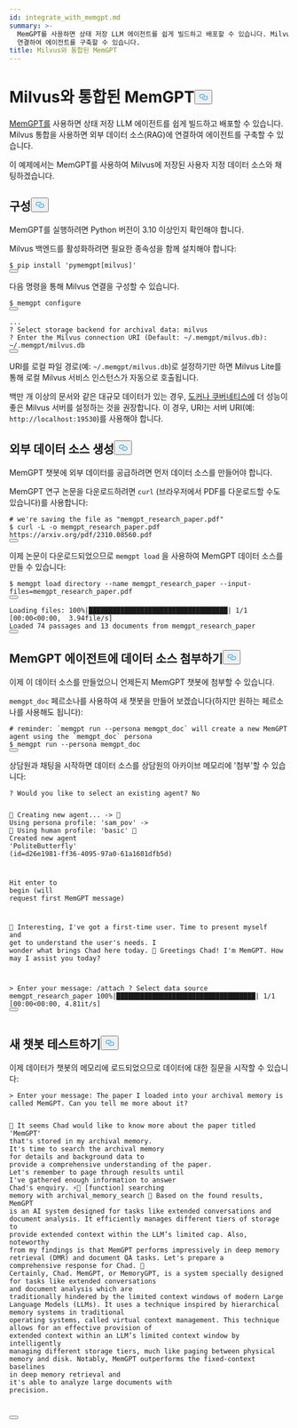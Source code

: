 ```yaml
---
id: integrate_with_memgpt.md
summary: >-
  MemGPT를 사용하면 상태 저장 LLM 에이전트를 쉽게 빌드하고 배포할 수 있습니다. Milvus를 통합하면 외부 데이터 소스(RAG)에
  연결하여 에이전트를 구축할 수 있습니다.
title: Milvus와 통합된 MemGPT
---
```

<h1 id="MemGPT-with-Milvus-Integration" class="common-anchor-header">Milvus와 통합된 MemGPT<button data-href="#MemGPT-with-Milvus-Integration" class="anchor-icon" translate="no">
      <svg translate="no"
        aria-hidden="true"
        focusable="false"
        height="20"
        version="1.1"
        viewBox="0 0 16 16"
        width="16"
      >
        <path
          fill="#0092E4"
          fill-rule="evenodd"
          d="M4 9h1v1H4c-1.5 0-3-1.69-3-3.5S2.55 3 4 3h4c1.45 0 3 1.69 3 3.5 0 1.41-.91 2.72-2 3.25V8.59c.58-.45 1-1.27 1-2.09C10 5.22 8.98 4 8 4H4c-.98 0-2 1.22-2 2.5S3 9 4 9zm9-3h-1v1h1c1 0 2 1.22 2 2.5S13.98 12 13 12H9c-.98 0-2-1.22-2-2.5 0-.83.42-1.64 1-2.09V6.25c-1.09.53-2 1.84-2 3.25C6 11.31 7.55 13 9 13h4c1.45 0 3-1.69 3-3.5S14.5 6 13 6z"
        ></path>
      </svg>
    </button></h1><p><a href="https://memgpt.readme.io/docs/index">MemGPT를</a> 사용하면 상태 저장 LLM 에이전트를 쉽게 빌드하고 배포할 수 있습니다. Milvus 통합을 사용하면 외부 데이터 소스(RAG)에 연결하여 에이전트를 구축할 수 있습니다.</p>
<p>이 예제에서는 MemGPT를 사용하여 Milvus에 저장된 사용자 지정 데이터 소스와 채팅하겠습니다.</p>
<h2 id="Configuration" class="common-anchor-header">구성<button data-href="#Configuration" class="anchor-icon" translate="no">
      <svg translate="no"
        aria-hidden="true"
        focusable="false"
        height="20"
        version="1.1"
        viewBox="0 0 16 16"
        width="16"
      >
        <path
          fill="#0092E4"
          fill-rule="evenodd"
          d="M4 9h1v1H4c-1.5 0-3-1.69-3-3.5S2.55 3 4 3h4c1.45 0 3 1.69 3 3.5 0 1.41-.91 2.72-2 3.25V8.59c.58-.45 1-1.27 1-2.09C10 5.22 8.98 4 8 4H4c-.98 0-2 1.22-2 2.5S3 9 4 9zm9-3h-1v1h1c1 0 2 1.22 2 2.5S13.98 12 13 12H9c-.98 0-2-1.22-2-2.5 0-.83.42-1.64 1-2.09V6.25c-1.09.53-2 1.84-2 3.25C6 11.31 7.55 13 9 13h4c1.45 0 3-1.69 3-3.5S14.5 6 13 6z"
        ></path>
      </svg>
    </button></h2><p>MemGPT를 실행하려면 Python 버전이 3.10 이상인지 확인해야 합니다.</p>
<p>Milvus 백엔드를 활성화하려면 필요한 종속성을 함께 설치해야 합니다:</p>
<pre><code translate="no" class="language-shell">$ pip install <span class="hljs-string">&#x27;pymemgpt[milvus]&#x27;</span>
<button class="copy-code-btn"></button></code></pre>
<p>다음 명령을 통해 Milvus 연결을 구성할 수 있습니다.</p>
<pre><code translate="no" class="language-shell">$ memgpt configure
<button class="copy-code-btn"></button></code></pre>
<pre><code translate="no" class="language-shell">...
? <span class="hljs-title class_">Select</span> storage backend <span class="hljs-keyword">for</span> archival <span class="hljs-attr">data</span>: milvus
? <span class="hljs-title class_">Enter</span> the <span class="hljs-title class_">Milvus</span> connection <span class="hljs-title function_">URI</span> (<span class="hljs-title class_">Default</span>: ~<span class="hljs-regexp">/.memgpt/mi</span>lvus.<span class="hljs-property">db</span>): ~<span class="hljs-regexp">/.memgpt/mi</span>lvus.<span class="hljs-property">db</span>
<button class="copy-code-btn"></button></code></pre>
<p>URI를 로컬 파일 경로(예: <code translate="no">~/.memgpt/milvus.db</code>)로 설정하기만 하면 Milvus Lite를 통해 로컬 Milvus 서비스 인스턴스가 자동으로 호출됩니다.</p>
<p>백만 개 이상의 문서와 같은 대규모 데이터가 있는 경우, <a href="https://milvus.io/docs/quickstart.md">도커나 쿠버네티스에</a> 더 성능이 좋은 Milvus 서버를 설정하는 것을 권장합니다. 이 경우, URI는 서버 URI(예: <code translate="no">http://localhost:19530</code>)를 사용해야 합니다.</p>
<h2 id="Creating-an-external-data-source" class="common-anchor-header">외부 데이터 소스 생성<button data-href="#Creating-an-external-data-source" class="anchor-icon" translate="no">
      <svg translate="no"
        aria-hidden="true"
        focusable="false"
        height="20"
        version="1.1"
        viewBox="0 0 16 16"
        width="16"
      >
        <path
          fill="#0092E4"
          fill-rule="evenodd"
          d="M4 9h1v1H4c-1.5 0-3-1.69-3-3.5S2.55 3 4 3h4c1.45 0 3 1.69 3 3.5 0 1.41-.91 2.72-2 3.25V8.59c.58-.45 1-1.27 1-2.09C10 5.22 8.98 4 8 4H4c-.98 0-2 1.22-2 2.5S3 9 4 9zm9-3h-1v1h1c1 0 2 1.22 2 2.5S13.98 12 13 12H9c-.98 0-2-1.22-2-2.5 0-.83.42-1.64 1-2.09V6.25c-1.09.53-2 1.84-2 3.25C6 11.31 7.55 13 9 13h4c1.45 0 3-1.69 3-3.5S14.5 6 13 6z"
        ></path>
      </svg>
    </button></h2><p>MemGPT 챗봇에 외부 데이터를 공급하려면 먼저 데이터 소스를 만들어야 합니다.</p>
<p>MemGPT 연구 논문을 다운로드하려면 <code translate="no">curl</code> (브라우저에서 PDF를 다운로드할 수도 있습니다)를 사용합니다:</p>
<pre><code translate="no" class="language-shell"><span class="hljs-comment"># we&#x27;re saving the file as &quot;memgpt_research_paper.pdf&quot;</span>
$ curl -L -o memgpt_research_paper.pdf https://arxiv.org/pdf/<span class="hljs-number">2310.08560</span>.pdf
<button class="copy-code-btn"></button></code></pre>
<p>이제 논문이 다운로드되었으므로 <code translate="no">memgpt load</code> 을 사용하여 MemGPT 데이터 소스를 만들 수 있습니다:</p>
<pre><code translate="no" class="language-shell">$ memgpt load directory --name memgpt_research_paper --<span class="hljs-built_in">input</span>-files=memgpt_research_paper.pdf
<button class="copy-code-btn"></button></code></pre>
<pre><code translate="no" class="language-text"><span class="hljs-title class_">Loading</span> <span class="hljs-attr">files</span>: <span class="hljs-number">100</span>%|███████████████████████████████████| <span class="hljs-number">1</span>/<span class="hljs-number">1</span> [<span class="hljs-number">00</span>:<span class="hljs-number">00</span>&lt;<span class="hljs-number">00</span>:<span class="hljs-number">00</span>,  <span class="hljs-number">3.</span>94file/s]
<span class="hljs-title class_">Loaded</span> <span class="hljs-number">74</span> passages and <span class="hljs-number">13</span> documents <span class="hljs-keyword">from</span> memgpt_research_paper
<button class="copy-code-btn"></button></code></pre>
<h2 id="Attaching-the-data-source-to-a-MemGPT-agent" class="common-anchor-header">MemGPT 에이전트에 데이터 소스 첨부하기<button data-href="#Attaching-the-data-source-to-a-MemGPT-agent" class="anchor-icon" translate="no">
      <svg translate="no"
        aria-hidden="true"
        focusable="false"
        height="20"
        version="1.1"
        viewBox="0 0 16 16"
        width="16"
      >
        <path
          fill="#0092E4"
          fill-rule="evenodd"
          d="M4 9h1v1H4c-1.5 0-3-1.69-3-3.5S2.55 3 4 3h4c1.45 0 3 1.69 3 3.5 0 1.41-.91 2.72-2 3.25V8.59c.58-.45 1-1.27 1-2.09C10 5.22 8.98 4 8 4H4c-.98 0-2 1.22-2 2.5S3 9 4 9zm9-3h-1v1h1c1 0 2 1.22 2 2.5S13.98 12 13 12H9c-.98 0-2-1.22-2-2.5 0-.83.42-1.64 1-2.09V6.25c-1.09.53-2 1.84-2 3.25C6 11.31 7.55 13 9 13h4c1.45 0 3-1.69 3-3.5S14.5 6 13 6z"
        ></path>
      </svg>
    </button></h2><p>이제 이 데이터 소스를 만들었으니 언제든지 MemGPT 챗봇에 첨부할 수 있습니다.</p>
<p><code translate="no">memgpt_doc</code> 페르소나를 사용하여 새 챗봇을 만들어 보겠습니다(하지만 원하는 페르소나를 사용해도 됩니다):</p>
<pre><code translate="no" class="language-shell"><span class="hljs-comment"># reminder: `memgpt run --persona memgpt_doc` will create a new MemGPT agent using the `memgpt_doc` persona</span>
$ memgpt run --persona memgpt_doc
<button class="copy-code-btn"></button></code></pre>
<p>상담원과 채팅을 시작하면 데이터 소스를 상담원의 아카이브 메모리에 '첨부'할 수 있습니다:</p>
<pre><code translate="no" class="language-text">? Would you like to <span class="hljs-keyword">select</span> an existing agent? No

🧬 Creating <span class="hljs-keyword">new</span> agent...
-&gt;  🤖 Using persona profile: <span class="hljs-string">&#x27;sam_pov&#x27;</span>
-&gt;  🧑 Using human profile: <span class="hljs-string">&#x27;basic&#x27;</span>
🎉 Created <span class="hljs-keyword">new</span> agent <span class="hljs-string">&#x27;PoliteButterfly&#x27;</span> (id=d26e1981-ff36<span class="hljs-number">-4095</span><span class="hljs-number">-97</span>a0<span class="hljs-number">-61</span>a1601dfb5d)

<span class="hljs-function">Hit enter to <span class="hljs-title">begin</span> (<span class="hljs-params">will request first MemGPT message</span>)

💭 Interesting, I&#x27;ve got a first-time user. Time to present myself <span class="hljs-keyword">and</span> <span class="hljs-keyword">get</span> to understand the user&#x27;s needs. I wonder what brings Chad here today.
🤖 Greetings Chad! I&#x27;m MemGPT. How may I assist you today?

&gt; Enter your message: /attach
? Select data source memgpt_research_paper
100%|███████████████████████████████████| 1/1 [00:00&lt;00:00,  4.81it/s]
</span><button class="copy-code-btn"></button></code></pre>
<h2 id="Testing-out-our-new-chatbot" class="common-anchor-header">새 챗봇 테스트하기<button data-href="#Testing-out-our-new-chatbot" class="anchor-icon" translate="no">
      <svg translate="no"
        aria-hidden="true"
        focusable="false"
        height="20"
        version="1.1"
        viewBox="0 0 16 16"
        width="16"
      >
        <path
          fill="#0092E4"
          fill-rule="evenodd"
          d="M4 9h1v1H4c-1.5 0-3-1.69-3-3.5S2.55 3 4 3h4c1.45 0 3 1.69 3 3.5 0 1.41-.91 2.72-2 3.25V8.59c.58-.45 1-1.27 1-2.09C10 5.22 8.98 4 8 4H4c-.98 0-2 1.22-2 2.5S3 9 4 9zm9-3h-1v1h1c1 0 2 1.22 2 2.5S13.98 12 13 12H9c-.98 0-2-1.22-2-2.5 0-.83.42-1.64 1-2.09V6.25c-1.09.53-2 1.84-2 3.25C6 11.31 7.55 13 9 13h4c1.45 0 3-1.69 3-3.5S14.5 6 13 6z"
        ></path>
      </svg>
    </button></h2><p>이제 데이터가 챗봇의 메모리에 로드되었으므로 데이터에 대한 질문을 시작할 수 있습니다:</p>
<pre><code translate="no" class="language-text">&gt; Enter your message: The paper I loaded into your archival memory is called MemGPT. Can you tell me more about it?

💭 It seems Chad would like to know more about the paper titled <span class="hljs-string">&#x27;MemGPT&#x27;</span> that<span class="hljs-string">&#x27;s stored in my archival memory. It&#x27;</span>s time to search the archival memory <span class="hljs-keyword">for</span> details and background data to provide a comprehensive
understanding of the paper. Let<span class="hljs-string">&#x27;s remember to page through results until I&#x27;</span>ve gathered enough information to answer Chad<span class="hljs-string">&#x27;s enquiry.
⚡🧠 [function] searching memory with archival_memory_search
💭 Based on the found results, MemGPT is an AI system designed for tasks like extended conversations and document analysis. It efficiently manages different tiers of storage to provide extended context within
the LLM’s limited cap. Also, noteworthy from my findings is that MemGPT performs impressively in deep memory retrieval (DMR) and document QA tasks. Let&#x27;</span>s prepare a comprehensive response <span class="hljs-keyword">for</span> Chad.
🤖 Certainly, Chad. MemGPT, or MemoryGPT, is a system specially designed <span class="hljs-keyword">for</span> tasks like extended conversations and document analysis <span class="hljs-built_in">which</span> are traditionally hindered by the limited context windows of modern 
Large Language Models (LLMs). It uses a technique inspired by hierarchical memory systems <span class="hljs-keyword">in</span> traditional operating systems, called virtual context management. This technique allows <span class="hljs-keyword">for</span> an effective provision 
of extended context within an LLM’s limited context window by intelligently managing different storage tiers, much like paging between physical memory and disk. Notably, MemGPT outperforms the fixed-context 
baselines <span class="hljs-keyword">in</span> deep memory retrieval and it<span class="hljs-string">&#x27;s able to analyze large documents with precision.

</span><button class="copy-code-btn"></button></code></pre>
